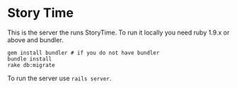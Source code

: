 Story Time
==========

This is the server the runs StoryTime. To run it locally you need ruby 1.9.x or above and bundler.

    gem install bundler # if you do not have bundler
    bundle install
    rake db:migrate

To run the server use `rails server`.